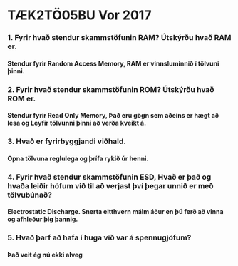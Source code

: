 # TÆK2TÖ05BU Vor 2017

### 1. Fyrir hvað stendur skammstöfunin RAM? Útskýrðu hvað RAM er.
#### Stendur fyrir Random Access Memory, RAM er vinnsluminnið í tölvuni þinni.

### 2. Fyrir hvað stendur skammstöfunin ROM? Útskýrðu hvað ROM er.
#### Stendur fyrir Read Only Memory, Það eru gögn sem aðeins er hægt að lesa og Leyfir tölvunni þinni að verða kveikt á.
### 3. Hvað er fyrirbyggjandi viðhald.
#### Opna tölvuna reglulega og þrífa rykið úr henni.
### 4. Fyrir hvað stendur skammstöfunin ESD, Hvað er það og hvaða leiðir höfum við til að verjast því þegar unnið er með tölvubúnað?
#### Electrostatic Discharge. Snerta eitthvern málm áður en þú ferð að vinna og afhleður þig þannig.
### 5. Hvað þarf að hafa í huga við var á spennugjöfum?
#### Það veit ég nú ekki alveg
